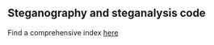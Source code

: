 

## Steganography and steganalysis code

Find a comprehensive index [here](https://daniellerch.me/code)

